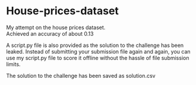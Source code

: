 # House-prices-dataset
My attempt on the house prices dataset.  
Achieved an accuracy of about 0.13
  
A script.py file is also provided as the solution to the challenge has been leaked. Instead of submitting your submission file again and again, you can use my script.py file to score it offline without the hassle of file submission limits.
  
The solution to the challenge has been saved as solution.csv
